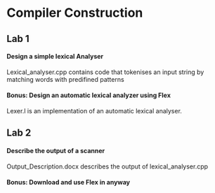 # Compiler Construction

## Lab 1
#### Design a simple lexical Analyser
Lexical_analyser.cpp contains code that tokenises an input string by matching words with predifined patterns
#### Bonus: Design an automatic lexical analyzer using Flex 
Lexer.l is an implementation of an automatic lexical analyser.


## Lab 2
####  Describe the output of a scanner
Output_Description.docx describes the output of lexical_analyser.cpp 
#### Bonus: Download and use Flex in anyway


